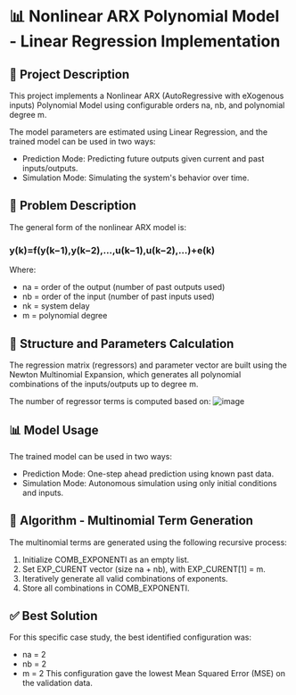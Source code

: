 # 📊 Nonlinear ARX Polynomial Model - Linear Regression Implementation

## 📄 Project Description

This project implements a Nonlinear ARX (AutoRegressive with eXogenous inputs) Polynomial Model using configurable orders na, nb, and polynomial degree m.

The model parameters are estimated using Linear Regression, and the trained model can be used in two ways:

- Prediction Mode: Predicting future outputs given current and past inputs/outputs.
- Simulation Mode: Simulating the system's behavior over time.

## 🔧 Problem Description

The general form of the nonlinear ARX model is:

###  y(k)=f(y(k−1),y(k−2),…,u(k−1),u(k−2),…)+e(k)

Where:

- na = order of the output (number of past outputs used)
- nb = order of the input (number of past inputs used)
- nk = system delay
- m = polynomial degree

## 📐 Structure and Parameters Calculation
The regression matrix (regressors) and parameter vector are built using the Newton Multinomial Expansion, which generates all polynomial combinations of the inputs/outputs up to degree m.

The number of regressor terms is computed based on:
![image](https://github.com/user-attachments/assets/a6a0c102-797b-4b54-a16c-f81c30cfa46e)

## 📊 Model Usage
The trained model can be used in two ways:

- Prediction Mode: One-step ahead prediction using known past data.
- Simulation Mode: Autonomous simulation using only initial conditions and inputs.

## 🚀 Algorithm - Multinomial Term Generation
The multinomial terms are generated using the following recursive process:

1. Initialize COMB_EXPONENTI as an empty list.
2. Set EXP_CURENT vector (size na + nb), with EXP_CURENT[1] = m.
3. Iteratively generate all valid combinations of exponents.
4. Store all combinations in COMB_EXPONENTI.

## ✅ Best Solution
For this specific case study, the best identified configuration was:

- na = 2
- nb = 2
- m = 2
This configuration gave the lowest Mean Squared Error (MSE) on the validation data.
